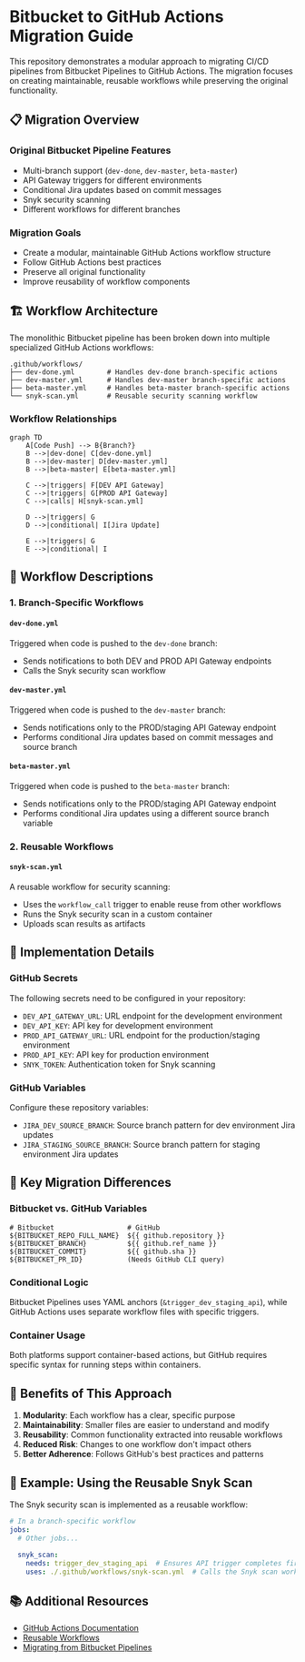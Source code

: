 # Bitbucket to GitHub Actions Migration Guide

This repository demonstrates a modular approach to migrating CI/CD pipelines from Bitbucket Pipelines to GitHub Actions. The migration focuses on creating maintainable, reusable workflows while preserving the original functionality.

## 📋 Migration Overview

### Original Bitbucket Pipeline Features
- Multi-branch support (`dev-done`, `dev-master`, `beta-master`)
- API Gateway triggers for different environments
- Conditional Jira updates based on commit messages
- Snyk security scanning
- Different workflows for different branches

### Migration Goals
- Create a modular, maintainable GitHub Actions workflow structure
- Follow GitHub Actions best practices
- Preserve all original functionality
- Improve reusability of workflow components

## 🏗️ Workflow Architecture

The monolithic Bitbucket pipeline has been broken down into multiple specialized GitHub Actions workflows:

```
.github/workflows/
├── dev-done.yml        # Handles dev-done branch-specific actions
├── dev-master.yml      # Handles dev-master branch-specific actions
├── beta-master.yml     # Handles beta-master branch-specific actions
└── snyk-scan.yml       # Reusable security scanning workflow
```

### Workflow Relationships

```mermaid
graph TD
    A[Code Push] --> B{Branch?}
    B -->|dev-done| C[dev-done.yml]
    B -->|dev-master| D[dev-master.yml]
    B -->|beta-master| E[beta-master.yml]
    
    C -->|triggers| F[DEV API Gateway]
    C -->|triggers| G[PROD API Gateway]
    C -->|calls| H[snyk-scan.yml]
    
    D -->|triggers| G
    D -->|conditional| I[Jira Update]
    
    E -->|triggers| G
    E -->|conditional| I
```

## 📄 Workflow Descriptions

### 1. Branch-Specific Workflows

#### `dev-done.yml`
Triggered when code is pushed to the `dev-done` branch:
- Sends notifications to both DEV and PROD API Gateway endpoints
- Calls the Snyk security scan workflow

#### `dev-master.yml`
Triggered when code is pushed to the `dev-master` branch:
- Sends notifications only to the PROD/staging API Gateway endpoint
- Performs conditional Jira updates based on commit messages and source branch

#### `beta-master.yml`
Triggered when code is pushed to the `beta-master` branch:
- Sends notifications only to the PROD/staging API Gateway endpoint
- Performs conditional Jira updates using a different source branch variable

### 2. Reusable Workflows

#### `snyk-scan.yml`
A reusable workflow for security scanning:
- Uses the `workflow_call` trigger to enable reuse from other workflows
- Runs the Snyk security scan in a custom container
- Uploads scan results as artifacts

## 🔧 Implementation Details

### GitHub Secrets
The following secrets need to be configured in your repository:

- `DEV_API_GATEWAY_URL`: URL endpoint for the development environment
- `DEV_API_KEY`: API key for development environment
- `PROD_API_GATEWAY_URL`: URL endpoint for the production/staging environment
- `PROD_API_KEY`: API key for production environment
- `SNYK_TOKEN`: Authentication token for Snyk scanning

### GitHub Variables
Configure these repository variables:

- `JIRA_DEV_SOURCE_BRANCH`: Source branch pattern for dev environment Jira updates
- `JIRA_STAGING_SOURCE_BRANCH`: Source branch pattern for staging environment Jira updates

## 📝 Key Migration Differences

### Bitbucket vs. GitHub Variables
```
# Bitbucket                  # GitHub
${BITBUCKET_REPO_FULL_NAME}  ${{ github.repository }}
${BITBUCKET_BRANCH}          ${{ github.ref_name }}
${BITBUCKET_COMMIT}          ${{ github.sha }}
${BITBUCKET_PR_ID}           (Needs GitHub CLI query)
```

### Conditional Logic
Bitbucket Pipelines uses YAML anchors (`&trigger_dev_staging_api`), while GitHub Actions uses separate workflow files with specific triggers.

### Container Usage
Both platforms support container-based actions, but GitHub requires specific syntax for running steps within containers.

## 🚀 Benefits of This Approach

1. **Modularity**: Each workflow has a clear, specific purpose
2. **Maintainability**: Smaller files are easier to understand and modify
3. **Reusability**: Common functionality extracted into reusable workflows
4. **Reduced Risk**: Changes to one workflow don't impact others
5. **Better Adherence**: Follows GitHub's best practices and patterns

## 🧩 Example: Using the Reusable Snyk Scan

The Snyk security scan is implemented as a reusable workflow:

```yaml
# In a branch-specific workflow
jobs:
  # Other jobs...
  
  snyk_scan:
    needs: trigger_dev_staging_api  # Ensures API trigger completes first
    uses: ./.github/workflows/snyk-scan.yml  # Calls the Snyk scan workflow
```

## 📚 Additional Resources

- [GitHub Actions Documentation](https://docs.github.com/en/actions)
- [Reusable Workflows](https://docs.github.com/en/actions/using-workflows/reusing-workflows)
- [Migrating from Bitbucket Pipelines](https://docs.github.com/en/actions/migrating-to-github-actions/using-github-actions-importer-to-automate-migrations/migrating-from-bitbucket-pipelines-with-github-actions-importer)
